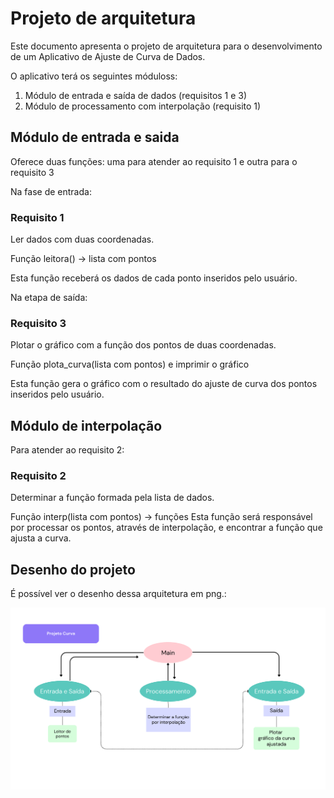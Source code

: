 # Projeto de arquitetura

Este documento apresenta o projeto de arquitetura para o desenvolvimento de um Aplicativo de Ajuste de Curva de Dados.

O aplicativo terá os seguintes móduloss:
1. Módulo de entrada e saída de dados (requisitos 1 e 3)
2. Módulo de processamento com interpolação (requisito 1)


## Módulo de entrada e saida

Oferece duas funções: uma para atender ao requisito 1 e outra para o requisito 3

Na fase de entrada:

### Requisito 1

Ler dados com duas coordenadas.

Função leitora() -> lista com pontos

Esta função receberá os dados de cada ponto inseridos pelo usuário.

Na etapa de saída:

### Requisito 3

Plotar o gráfico com a função dos pontos de duas coordenadas.

Função plota_curva(lista com pontos) e imprimir o gráfico

Esta função gera o gráfico com o resultado do ajuste de curva dos pontos inseridos pelo usuário. 


## Módulo de interpolação

Para atender ao requisito 2:

### Requisito 2

Determinar a função formada pela lista de dados.

Função interp(lista com pontos) -> funções
Esta função será responsável por processar os pontos, através de interpolação, e encontrar a função que ajusta a curva.



## Desenho do projeto

É possível ver o desenho dessa arquitetura em png.:

![Desenho da Arquitetura](arquitetura.png)
